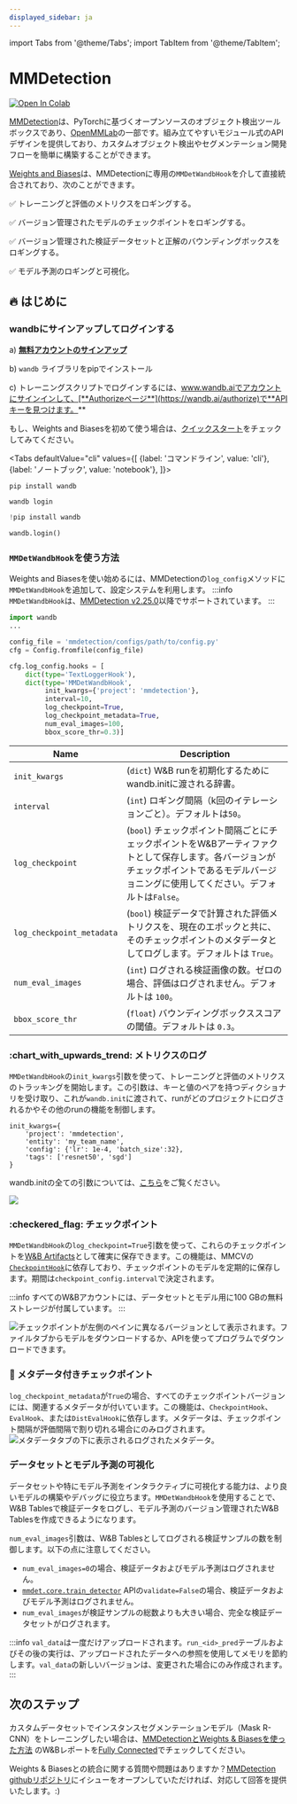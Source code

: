 ```yaml
---
displayed_sidebar: ja
---
```

import Tabs from '@theme/Tabs';
import TabItem from '@theme/TabItem';

# MMDetection

[![Open In Colab](https://colab.research.google.com/assets/colab-badge.svg)](https://github.com/wandb/examples/blob/master/colabs/mmdetection/Train\_an\_Object\_Detection%2BSemantic\_Segmentation\_Model\_with\_MMDetection\_and\_W%26B.ipynb)

[MMDetection](https://github.com/open-mmlab/mmdetection/)は、PyTorchに基づくオープンソースのオブジェクト検出ツールボックスであり、[OpenMMLab](https://openmmlab.com/)の一部です。組み立てやすいモジュール式のAPIデザインを提供しており、カスタムオブジェクト検出やセグメンテーション開発フローを簡単に構築することができます。

[Weights and Biases](https://wandb.ai/site)は、MMDetectionに専用の`MMDetWandbHook`を介して直接統合されており、次のことができます。

✅ トレーニングと評価のメトリクスをロギングする。

✅ バージョン管理されたモデルのチェックポイントをロギングする。

✅ バージョン管理された検証データセットと正解のバウンディングボックスをロギングする。

✅ モデル予測のロギングと可視化。

## :fire: はじめに

### wandbにサインアップしてログインする

a) [**無料アカウントのサインアップ**](https://wandb.ai/site)

b) `wandb` ライブラリをpipでインストール

c) トレーニングスクリプトでログインするには、www.wandb.aiでアカウントにサインインして、[**Authorizeページ**](https://wandb.ai/authorize)で**APIキーを見つけます。**

もし、Weights and Biasesを初めて使う場合は、[クイックスタート](../../quickstart.md)をチェックしてみてください。

<Tabs
  defaultValue="cli"
  values={[
    {label: 'コマンドライン', value: 'cli'},
    {label: 'ノートブック', value: 'notebook'},
  ]}>
  <TabItem value="cli">

```
pip install wandb

wandb login
```

  </TabItem>
  <TabItem value="notebook">

```python
!pip install wandb

wandb.login()
```

  </TabItem>
</Tabs>

### `MMDetWandbHook`を使う方法

Weights and Biasesを使い始めるには、MMDetectionの`log_config`メソッドに`MMDetWandbHook`を追加して、設定システムを利用します。
:::info
`MMDetWandbHook`は、[MMDetection v2.25.0](https://twitter.com/OpenMMLab/status/1532193548283432960?s=20&t=dzBiKn9dlNdrvK8e_q0zfQ)以降でサポートされています。
:::

```python
import wandb
...

config_file = 'mmdetection/configs/path/to/config.py'
cfg = Config.fromfile(config_file)

cfg.log_config.hooks = [
    dict(type='TextLoggerHook'),
    dict(type='MMDetWandbHook',
         init_kwargs={'project': 'mmdetection'},
         interval=10,
         log_checkpoint=True,
         log_checkpoint_metadata=True,
         num_eval_images=100,
         bbox_score_thr=0.3)]
```

| Name                      | Description                                                                                                                                                             |
| ------------------------- | ----------------------------------------------------------------------------------------------------------------------------------------------------------------------- |
| `init_kwargs`             | (`dict`) W&B runを初期化するためにwandb.initに渡される辞書。                                                                                                          |
| `interval`                | (`int`) ロギング間隔（k回のイテレーションごと）。デフォルトは`50`。                                                                                                        |
| `log_checkpoint`          | (`bool`) チェックポイント間隔ごとにチェックポイントをW&Bアーティファクトとして保存します。各バージョンがチェックポイントであるモデルバージョニングに使用してください。デフォルトは`False`。     |
| `log_checkpoint_metadata` | (`bool`) 検証データで計算された評価メトリクスを、現在のエポックと共に、そのチェックポイントのメタデータとしてログします。デフォルトは `True`。 |
| `num_eval_images`         | (`int`) ログされる検証画像の数。ゼロの場合、評価はログされません。デフォルトは `100`。                                                       |
| `bbox_score_thr`          | (`float`) バウンディングボックススコアの閾値。デフォルトは `0.3`。                                                                                                         |
### :chart\_with\_upwards\_trend: メトリクスのログ

`MMDetWandbHook`の`init_kwargs`引数を使って、トレーニングと評価のメトリクスのトラッキングを開始します。この引数は、キーと値のペアを持つディクショナリを受け取り、これが`wandb.init`に渡されて、runがどのプロジェクトにログされるかやその他のrunの機能を制御します。

```
init_kwargs={
    'project': 'mmdetection',
    'entity': 'my_team_name',
    'config': {'lr': 1e-4, 'batch_size':32},
    'tags': ['resnet50', 'sgd'] 
}
```

wandb.initの全ての引数については、[こちら](https://docs.wandb.ai/ref/python/init)をご覧ください。

![](@site/static/images/integrations/log_metrics.gif)

### :checkered\_flag: チェックポイント

`MMDetWandbHook`の`log_checkpoint=True`引数を使って、これらのチェックポイントを[W&B Artifacts](../artifacts/intro.md)として確実に保存できます。この機能は、MMCVの[`CheckpointHook`](https://mmcv.readthedocs.io/en/latest/api.html?highlight=CheckpointHook#mmcv.runner.CheckpointHook)に依存しており、チェックポイントのモデルを定期的に保存します。期間は`checkpoint_config.interval`で決定されます。

:::info
すべてのW&Bアカウントには、データセットとモデル用に100 GBの無料ストレージが付属しています。
:::

![チェックポイントが左側のペインに異なるバージョンとして表示されます。ファイルタブからモデルをダウンロードするか、APIを使ってプログラムでダウンロードできます。](/images/integrations/mmdetection_checkpointing.png)

### :mega: メタデータ付きチェックポイント

`log_checkpoint_metadata`が`True`の場合、すべてのチェックポイントバージョンには、関連するメタデータが付いています。この機能は、`CheckpointHook`、`EvalHook`、または`DistEvalHook`に依存します。メタデータは、チェックポイント間隔が評価間隔で割り切れる場合にのみログされます。
![メタデータタブの下に表示されるログされたメタデータ。](@site/static/images/integrations/mmdetection_checkpoint_metadata.png)

### データセットとモデル予測の可視化

データセットや特にモデル予測をインタラクティブに可視化する能力は、より良いモデルの構築やデバッグに役立ちます。`MMDetWandbHook`を使用することで、W&B Tablesで検証データをログし、モデル予測のバージョン管理されたW&B Tablesを作成できるようになります。

`num_eval_images`引数は、W&B Tablesとしてログされる検証サンプルの数を制御します。以下の点に注意してください。

* `num_eval_images=0`の場合、検証データおよびモデル予測はログされません。
* [`mmdet.core.train_detector`](https://mmdetection.readthedocs.io/en/latest/\_modules/mmdet/apis/train.html?highlight=train\_detector) APIの`validate=False`の場合、検証データおよびモデル予測はログされません。
* `num_eval_images`が検証サンプルの総数よりも大きい場合、完全な検証データセットがログされます。

<!-- ![](/images/integrations/mmdetection_visualize.gif) -->

:::info
`val_data`は一度だけアップロードされます。`run_<id>_pred`テーブルおよびその後の実行は、アップロードされたデータへの参照を使用してメモリを節約します。`val_data`の新しいバージョンは、変更された場合にのみ作成されます。
:::

## 次のステップ

カスタムデータセットでインスタンスセグメンテーションモデル（Mask R-CNN）をトレーニングしたい場合は、[MMDetectionとWeights & Biasesを使った方法](https://wandb.ai/ayush-thakur/mmdetection/reports/How-to-Use-Weights-Biases-with-MMDetection--VmlldzoyMTM0MDE2) のW&Bレポートを[Fully Connected](https://wandb.ai/fully-connected)でチェックしてください。

Weights & Biasesとの統合に関する質問や問題はありますか？[MMDetection githubリポジトリ](https://github.com/open-mmlab/mmdetection)にイシューをオープンしていただければ、対応して回答を提供いたします。:)